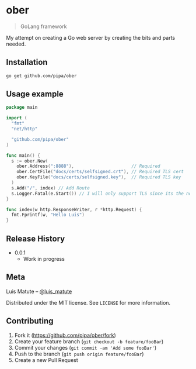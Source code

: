 # ober
> GoLang framework

<!-- [![NPM Version][npm-image]][npm-url]
[![Build Status][travis-image]][travis-url]
[![Downloads Stats][npm-downloads]][npm-url] -->

My attempt on creating a Go web server by creating the bits and parts needed.

<!-- ![](header.png) -->

## Installation

```sh
go get github.com/pipa/ober
```

## Usage example

```Go
package main

import (
  "fmt"
  "net/http"

  "github.com/pipa/ober"
)

func main() {
  s := ober.New(
    ober.Address(":8888"),                      // Required
    ober.CertFile("docs/certs/selfsigned.crt"), // Required TLS cert
    ober.KeyFile("docs/certs/selfsigned.key"),  // Required TLS key
  )
  s.Add("/", index) // Add Route
  s.Logger.Fatal(e.Start()) // I will only support TLS since its the norm nowadays
}

func index(w http.ResponseWriter, r *http.Request) {
  fmt.Fprintf(w, "Hello Luis")
}
```

## Release History

* 0.0.1
    * Work in progress

## Meta

Luis Matute – [@luis_matute](https://twitter.com/luis_matute)

Distributed under the MIT license. See ``LICENSE`` for more information.


## Contributing

1. Fork it (<https://github.com/pipa/ober/fork>)
2. Create your feature branch (`git checkout -b feature/fooBar`)
3. Commit your changes (`git commit -am 'Add some fooBar'`)
4. Push to the branch (`git push origin feature/fooBar`)
5. Create a new Pull Request

<!-- Markdown link & img dfn's -->
[npm-image]: https://img.shields.io/npm/v/datadog-metrics.svg?style=flat-square
[npm-url]: https://npmjs.org/package/datadog-metrics
[npm-downloads]: https://img.shields.io/npm/dm/datadog-metrics.svg?style=flat-square
[travis-image]: https://img.shields.io/travis/dbader/node-datadog-metrics/master.svg?style=flat-square
[travis-url]: https://travis-ci.org/dbader/node-datadog-metrics
[wiki]: https://github.com/yourname/yourproject/wiki
